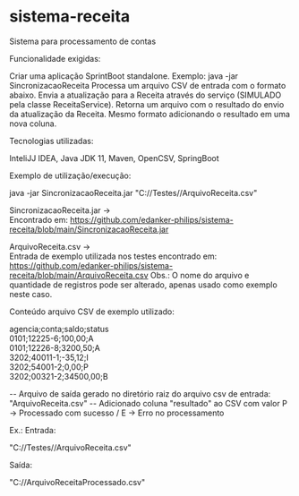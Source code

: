 # sistema-receita

Sistema para processamento de contas

Funcionalidade exigidas:

Criar uma aplicação SprintBoot standalone. Exemplo: java -jar SincronizacaoReceita
Processa um arquivo CSV de entrada com o formato abaixo.
Envia a atualização para a Receita através do serviço (SIMULADO pela classe ReceitaService).
Retorna um arquivo com o resultado do envio da atualização da Receita. Mesmo formato adicionando o resultado em uma nova coluna.

Tecnologias utilizadas:

InteliJJ IDEA, Java JDK 11, Maven, OpenCSV, SpringBoot

Exemplo de utilização/execução:

java -jar SincronizacaoReceita.jar "C://Testes//ArquivoReceita.csv"

SincronizacaoReceita.jar -> <br> Encontrado em: https://github.com/edanker-philips/sistema-receita/blob/main/SincronizacaoReceita.jar

ArquivoReceita.csv -> <br> Entrada de exemplo utilizada nos testes encontrado em: https://github.com/edanker-philips/sistema-receita/blob/main/ArquivoReceita.csv
Obs.: O nome do arquivo e quantidade de registros pode ser alterado, apenas usado como exemplo neste caso.

Conteúdo arquivo CSV de exemplo utilizado: 

agencia;conta;saldo;status <br>
0101;12225-6;100,00;A <br>
0101;12226-8;3200,50;A <br>
3202;40011-1;-35,12;I <br>
3202;54001-2;0,00;P <br>
3202;00321-2;34500,00;B <br>

-- Arquivo de saída gerado no diretório raiz do arquivo csv de entrada: "ArquivoReceita.csv"
-- Adicionado coluna "resultado" ao CSV com valor P -> Processado com sucesso / E -> Erro no processamento

Ex.:
Entrada: <br>

"C://Testes//ArquivoReceita.csv"

Saída: <br>

"C://ArquivoReceitaProcessado.csv"



